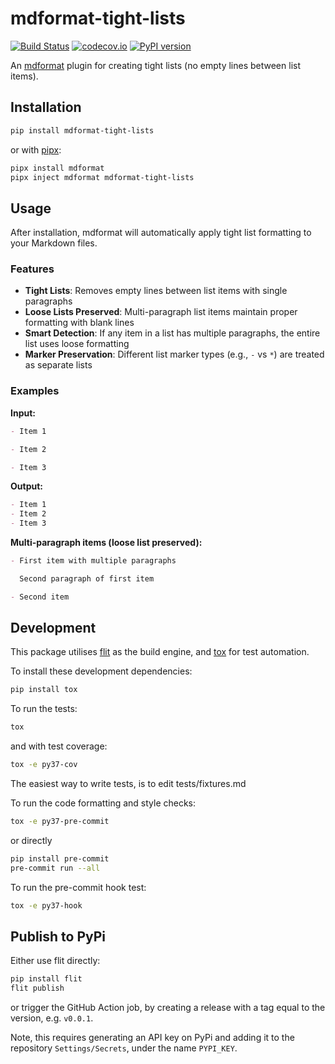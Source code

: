 # mdformat-tight-lists

[![Build Status][ci-badge]][ci-link]
[![codecov.io][cov-badge]][cov-link]
[![PyPI version][pypi-badge]][pypi-link]

An [mdformat](https://github.com/executablebooks/mdformat) plugin for creating tight lists (no empty lines between list items).

## Installation

```bash
pip install mdformat-tight-lists
```

or with [pipx](https://pipx.pypa.io/):

```bash
pipx install mdformat
pipx inject mdformat mdformat-tight-lists
```

## Usage

After installation, mdformat will automatically apply tight list formatting to your Markdown files.

### Features

- **Tight Lists**: Removes empty lines between list items with single paragraphs
- **Loose Lists Preserved**: Multi-paragraph list items maintain proper formatting with blank lines
- **Smart Detection**: If any item in a list has multiple paragraphs, the entire list uses loose formatting
- **Marker Preservation**: Different list marker types (e.g., `-` vs `*`) are treated as separate lists

### Examples

**Input:**
```markdown
- Item 1

- Item 2

- Item 3
```

**Output:**
```markdown
- Item 1
- Item 2
- Item 3
```

**Multi-paragraph items (loose list preserved):**
```markdown
- First item with multiple paragraphs

  Second paragraph of first item

- Second item
```

## Development

This package utilises [flit](https://flit.readthedocs.io) as the build engine, and [tox](https://tox.readthedocs.io) for test automation.

To install these development dependencies:

```bash
pip install tox
```

To run the tests:

```bash
tox
```

and with test coverage:

```bash
tox -e py37-cov
```

The easiest way to write tests, is to edit tests/fixtures.md

To run the code formatting and style checks:

```bash
tox -e py37-pre-commit
```

or directly

```bash
pip install pre-commit
pre-commit run --all
```

To run the pre-commit hook test:

```bash
tox -e py37-hook
```

## Publish to PyPi

Either use flit directly:

```bash
pip install flit
flit publish
```

or trigger the GitHub Action job, by creating a release with a tag equal to the version, e.g. `v0.0.1`.

Note, this requires generating an API key on PyPi and adding it to the repository `Settings/Secrets`, under the name `PYPI_KEY`.

[ci-badge]: https://github.com/jdmonaco/mdformat-tight-lists/workflows/CI/badge.svg?branch=master
[ci-link]: https://github.com/jdmonaco/mdformat-tight-lists/actions?query=workflow%3ACI+branch%3Amaster+event%3Apush
[cov-badge]: https://codecov.io/gh/jdmonaco/mdformat-tight-lists/branch/master/graph/badge.svg
[cov-link]: https://codecov.io/gh/jdmonaco/mdformat-tight-lists
[pypi-badge]: https://img.shields.io/pypi/v/mdformat-tight-lists.svg
[pypi-link]: https://pypi.org/project/mdformat-tight-lists
